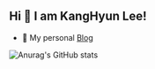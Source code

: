 
## Hi 👋 I am KangHyun Lee! 

- 👋 My personal [Blog](https://vault.dorage.io/)

![Anurag's GitHub stats](https://github-readme-stats.vercel.app/api?username=dorage&show_icons=true&theme=transparent)
